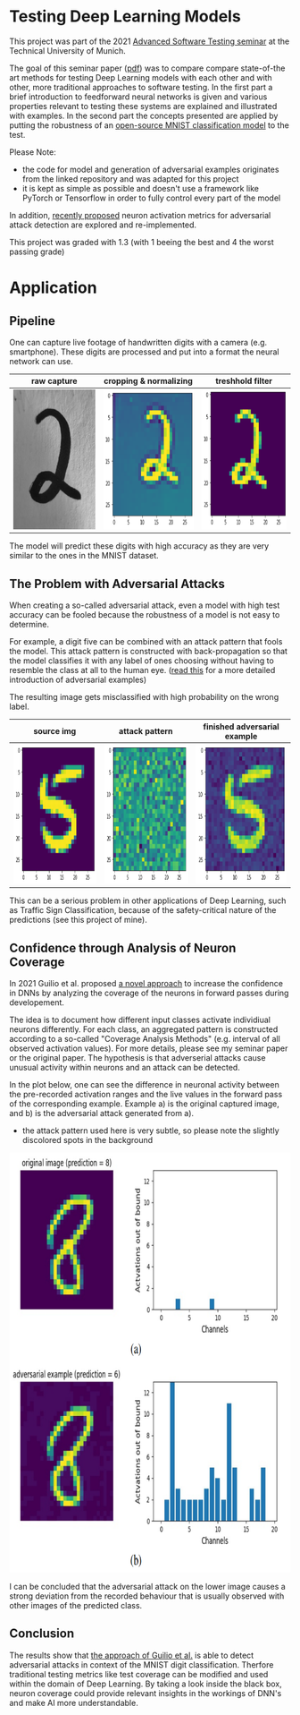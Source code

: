 # Testing Deep Learning Models

This project was part of the 2021 [Advanced Software Testing seminar](https://www.cs.cit.tum.de/sse/lehre/software-qualitaet/) at the Technical University of Munich. 

The goal of this seminar paper ([pdf](Testing_DL_Models_seminar_paper.pdf)) was to compare compare state-of-the art methods for testing Deep
Learning models with each other and with other, more traditional approaches to software testing.
In the first part a brief introduction to feedforward neural networks is given and
various properties relevant to testing these systems are explained and illustrated with examples.
In the second part the concepts presented are applied by putting the robustness of an [open-source MNIST classification model](https://github.com/dangeng/Simple_Adversarial_Examples) to the test.

Please Note:
- the code for model and generation of adversarial examples originates from the linked repository and was adapted for this project
- it is kept as simple as possible and doesn't use a framework like PyTorch or Tensorflow in order to fully control every part of the model

In addition, [recently proposed](https://arxiv.org/abs/2101.12100) neuron activation metrics for adversarial attack detection are explored and re-implemented.

This project was graded with 1.3 (with 1 beeing the best and 4 the worst passing grade)

# Application

## Pipeline

One can capture live footage of handwritten digits with a camera (e.g. smartphone).
These digits are processed and put into a format the neural network can use.

| raw capture | cropping & normalizing | treshhold filter |
|---------|------------------------------|------------------|
| <img src="imgs/unprocessed.png" width="250" height="250" />    |  <img src="imgs/processing1.png" width="250" height="250" /> | <img src="imgs/processing2.png" width="250" height="250" /> |

The model will predict these digits with high accuracy as they are very similar to the ones in the MNIST dataset.

## The Problem with Adversarial Attacks

When creating a so-called adversarial attack, even a model with high test accuracy can be fooled because the robustness of a model is not easy to determine.

For example, a digit five can be combined with an attack pattern that fools the model.
This attack pattern is constructed with back-propagation so that the model classifies it with any label of ones choosing without having to resemble the class at all to the human eye.
([read this](https://christophm.github.io/interpretable-ml-book/adversarial.html) for a more detailed introduction of adversarial examples)

The resulting image gets misclassified with high probability on the wrong label.

| source img | attack pattern | finished adversarial example |
|---------|------------------------------|------------------|
| <img src="imgs/source.png" width="250" height="250" />    |  <img src="imgs/attackPattern.png" width="250" height="250" /> | <img src="imgs/adversarial.png" width="250" height="250" /> |


This can be a serious problem in other applications of Deep Learning, such as Traffic Sign Classification, because of the safety-critical nature of the predictions (see this project of mine).

## Confidence through Analysis of Neuron Coverage

In 2021 Guilio et al. proposed [a novel approach](https://arxiv.org/abs/2101.12100) to increase the confidence in DNNs by analyzing the coverage of the neurons in forward passes during developement.

The idea is to document how different input classes activate individiual neurons differently.
For each class, an aggregated pattern is constructed according to a so-called "Coverage Analysis Methods" (e.g. interval of all observed activation values). For more details, please see my seminar paper or the original paper.
The hypothesis is that adverserial attacks cause unusual activity within neurons and an attack can be detected.

In the plot below, one can see the difference in neuronal activity between the pre-recorded activation ranges and the live values in the forward pass of the corresponding example. Example a) is the original captured image, and b) is the adversarial attack generated from a).
- the attack pattern used here is very subtle, so please note the slightly discolored spots in the background

<center><img src="imgs/detection.png" width="750" height="750" /></center>

I can be concluded that the adversarial attack on the lower image causes a strong deviation from the recorded behaviour that is usually observed with other images of the predicted class.

## Conclusion

The results show that [the approach of Guilio et al.](https://arxiv.org/abs/2101.12100) is able to detect adversarial attacks in context of the MNIST digit classification.
Therfore traditional testing metrics like test coverage can be modified and used within the domain of Deep Learning.
By taking a look inside the black box, neuron coverage could provide relevant insights in the workings of DNN's and make AI more understandable.









